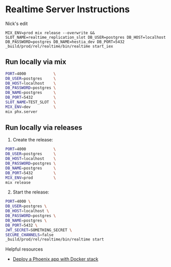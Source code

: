# Realtime Server Instructions

Nick's edit
```
MIX_ENV=prod mix release --overwrite && SLOT_NAME=realtime_replication_slot DB_USER=postgres DB_HOST=localhost DB_PASSWORD=postgres DB_NAME=hestia_dev DB_PORT=5432 _build/prod/rel/realtime/bin/realtime start_iex
```

## Run locally via mix

```sh
PORT=4000            \
DB_USER=postgres     \
DB_HOST=localhost    \
DB_PASSWORD=postgres \
DB_NAME=postgres     \
DB_PORT=5432         \
SLOT_NAME=TEST_SLOT  \
MIX_ENV=dev          \
mix phx.server
```


## Run locally via releases

1. Create the release:

```sh
PORT=4000            \
DB_USER=postgres     \
DB_HOST=localhost    \
DB_PASSWORD=postgres \
DB_NAME=postgres     \
DB_PORT=5432         \
MIX_ENV=prod         \
mix release
```

2. Start the release:

```sh
PORT=4000 \
DB_USER=postgres \
DB_HOST=localhost \
DB_PASSWORD=postgres \
DB_NAME=postgres \
DB_PORT=5432 \
JWT_SECRET=SOMETHING_SECRET \
SECURE_CHANNELS=false
_build/prod/rel/realtime/bin/realtime start
```


Helpful resources

- [Deploy a Phoenix app with Docker stack](https://dev.to/ilsanto/deploy-a-phoenix-app-with-docker-stack-1j9c)
